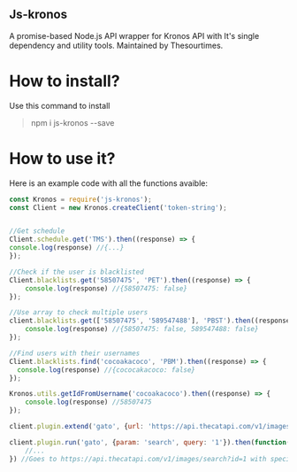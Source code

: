 ## Js-kronos

A promise-based Node.js API wrapper for Kronos API with It's single dependency and utility tools.
Maintained by Thesourtimes.


How to install?
====
Use this command to install

> npm i js-kronos --save


How to use it?
== 

Here is an example code with all the functions avaible:
```javascript
const Kronos = require('js-kronos');
const Client = new Kronos.createClient('token-string');


//Get schedule
Client.schedule.get('TMS').then((response) => {
console.log(response) //{...}
});

//Check if the user is blacklisted
Client.blacklists.get('58507475', 'PET').then((response) => {
    console.log(response) //{58507475: false}
});

//Use array to check multiple users
client.blacklists.get(['58507475', '589547488'], 'PBST').then((response) => {
    console.log(response) //{58507475: false, 589547488: false}
});

//Find users with their usernames
Client.blacklists.find('cocoakacoco', 'PBM').then((response) => {
  console.log(response) //{cococakacoco: false}
});

Kronos.utils.getIdFromUsername('cocoakacoco').then((response) => {
    console.log(response) //58507475
});

client.plugin.extend('gato', {url: 'https://api.thecatapi.com/v1/images', query: 'id', headers: {poo: 'hi'}})

client.plugin.run('gato', {param: 'search', query: '1'}).then(function(response) {
    //...
}) //Goes to https://api.thecatapi.com/v1/images/search?id=1 with specified header poo.
```